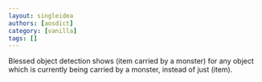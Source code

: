 ```yaml
---
layout: singleidea
authors: [aosdict]
category: [vanilla]
tags: []
---
```

Blessed object detection shows (item carried by a monster) for any object which is currently being carried by a monster, instead of just (item).
